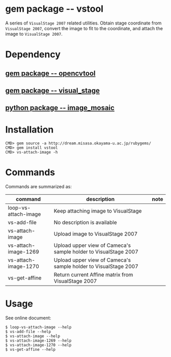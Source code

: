 # gem package -- vstool

A series of `VisualStage 2007` related utilities.  Obtain stage
coordinate from `VisualStage 2007`, convert the image to fit to the
coordinate, and attach the image to `VisualStage 2007`.


# Dependency

## [gem package -- opencvtool](https://gitlab.misasa.okayama-u.ac.jp/gems/opencvtool)

## [gem package -- visual_stage](https://gitlab.misasa.okayama-u.ac.jp/gems/visual_stage)

## [python package -- image_mosaic](https://github.com/misasa/image_mosaic)

# Installation

    CMD> gem source -a http://dream.misasa.okayama-u.ac.jp/rubygems/
    CMD> gem install vstool
    CMD> vs-attach-image -h

# Commands

Commands are summarized as:

| command              | description                                                          | note |
| -------------------- | -------------------------------------------------------------------- | ---- |
| loop-vs-attach-image | Keep attaching image to VisualStage                                  |      |
| vs-add-file          | No description is available                                          |      |
| vs-attach-image      | Upload image to VisualStage 2007                                     |      |
| vs-attach-image-1269 | Upload upper view of Cameca's sample holder to VisualStage 2007      |      |
| vs-attach-image-1270 | Upload upper view of Cameca's sample holder to VisualStage 2007      |      |
| vs-get-affine        | Return current Affine matrix from VisualStage 2007                   |      |

# Usage

See online document:

    $ loop-vs-attach-image --help
    $ vs-add-file --help
    $ vs-attach-image --help
    $ vs-attach-image-1269 --help
    $ vs-attach-image-1270 --help
    $ vs-get-affine --help
